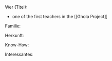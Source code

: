 Wer (Titel):
- one of the first teachers in the [[Ghola Project]]

Familie:

Herkunft:

Know-How:

Interessantes: